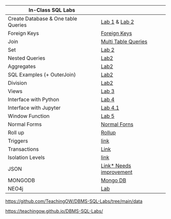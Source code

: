 
| In-Class SQL Labs    |       |
|----------|------------------|
|  Create Database & One table Queries |[Lab 1](inclass/InClassExercises) & [Lab 2](inclass/Lecture_Example_1)|
|  Foreign Keys | [Foreign Keys](inclass/Foreign_Keys)|
| Join |[Multi Table Queries](inclass/Multi_Tables)|
| Set | [Lab 2](inclass/Lab2)|
|Nested Queries | [Lab2](inclass/Lab2)|
|Aggregates | [Lab2](inclass/Lab2)|
|SQL Examples (+ OuterJoin) | [Lab2](inclass/Lab2)|
|Division | [Lab2](inclass/Lab2)|
| Views | [ Lab 3](labs/Lab5_views.md) | 
| Interface with Python | [Lab 4](inclass/Lab_Python)|
| Interface with Jupyter| [Lab 4.1](https://nbviewer.org/urls/teachingow.github.io/DBMS-SQL-Labs/inclass/Mysql-Jupyter.ipynb)|
| Window Function |[Lab 5](inclass/Lab4)|
| Normal Forms | [Normal Forns](labs/Lab3_Normal_forms.md) |
| Roll up| [Rollup](https://nbviewer.org/urls/teachingow.github.io/DBMS-SQL-Labs/inclass/Rollup.ipynb)|
|Triggers |  [link](https://nbviewer.org/urls/teachingow.github.io/DBMS-SQL-Labs/inclass/Triggers.ipynb)||
| Transactions | [Link](inclass/Transactions)|
|Isolation Levels| [link](https://medium.com/@huynhquangthao/mysql-testing-isolation-levels-650a0d0fae75)|
| JSON    | [Link* Needs improvement](labs/Lab_JSON-XML.md)  |
| MONGODB | [Mongo DB](labs/Lab10_mongoDB.md)  |
| NEO4j   | [Lab](other/Lab11_neo4j)   |




https://github.com/TeachingOW/DBMS-SQL-Labs/tree/main/data

https://teachingow.github.io/DBMS-SQL-Labs/



